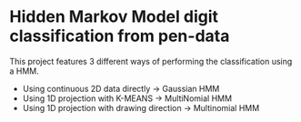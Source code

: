 # Hidden Markov Model digit classification from pen-data

This project features 3 different ways of performing the classification using a HMM.
* Using continuous 2D data directly -> Gaussian HMM
* Using 1D projection with K-MEANS -> MultiNomial HMM
* Using 1D projection with drawing direction -> Multinomial HMM
